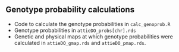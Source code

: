 ## Genotype probability calculations

- Code to calculate the genotype probabilities in `calc_genoprob.R`
- Genotype probabilities in `attieDO_probs[chr].rds`
- Genetic and physical maps at which genotype probabilities were
  calculated in `attieDO_gmap.rds` and `attieDO_pmap.rds`.
